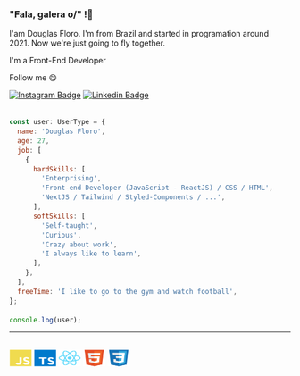 ### "Fala, galera o/" !👋

I'am Douglas Floro. I'm from Brazil and started in programation around 2021. Now we're just going to fly together.

I'm a Front-End Developer

Follow me 😋

[![Instagram Badge](https://img.shields.io/badge/Instagram-E4405F?style=for-the-badge&logo=instagram&logoColor=white&link=https://www.instagram.com/douglasfloro/)](https://www.instagram.com/douglasfloro/)
[![Linkedin Badge](https://img.shields.io/badge/-LinkedIn-blue?style=flat-square&logo=Linkedin&logoColor=white&link=https://www.linkedin.com/in/douglas-floro-81b636262/)](https://www.linkedin.com/in/douglas-floro-81b636262/)

```js

const user: UserType = {
  name: 'Douglas Floro',
  age: 27,
  job: [
    {
      hardSkills: [
        'Enterprising',
        'Front-end Developer (JavaScript - ReactJS) / CSS / HTML',
        'NextJS / Tailwind / Styled-Components / ...',
      ],
      softSkills: [
        'Self-taught',
        'Curious',
        'Crazy about work',
        'I always like to learn',
      ],
    },
  ],
  freeTime: 'I like to go to the gym and watch football',
};

console.log(user);
```
____

<div style="display: inline_block"><br>
  <img align="center" alt="Wesley-Js" height="30" width="40" src="https://raw.githubusercontent.com/devicons/devicon/master/icons/javascript/javascript-plain.svg">
  <img align="center" alt="Wesley-Ts" height="30" width="40" src="https://raw.githubusercontent.com/devicons/devicon/master/icons/typescript/typescript-plain.svg">
  <img align="center" alt="Wesley-React" height="30" width="40" src="https://raw.githubusercontent.com/devicons/devicon/master/icons/react/react-original.svg">
  <img align="center" alt="Wesley-HTML" height="30" width="40" src="https://raw.githubusercontent.com/devicons/devicon/master/icons/html5/html5-original.svg">
  <img align="center" alt="Wesley-CSS" height="30" width="40" src="https://raw.githubusercontent.com/devicons/devicon/master/icons/css3/css3-original.svg">
</div>

  
  ##

